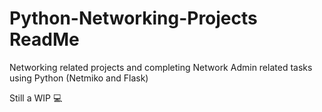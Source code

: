# Python-Networking-Projects ReadMe

Networking related projects and completing Network Admin related tasks using Python (Netmiko and Flask)

Still a WIP :computer: